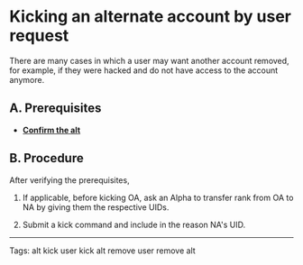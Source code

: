 # Kicking an alternate account by user request

There are many cases in which a user may want another account removed, for example, if they were hacked and do not have access to the account anymore.

## A. Prerequisites

- [**Confirm the alt**][kb.confirm.alt]

## B. Procedure

After verifying the prerequisites,

1. If applicable, before kicking OA, ask an Alpha to transfer rank from OA to NA by giving them the respective UIDs.

2. Submit a kick command and include in the reason NA's UID.

--------------------------------------------------------------------------------

Tags: alt kick user kick alt remove user remove alt

[kb.confirm.alt]: /Other/Verifying%20an%20Alt%20Account.md
